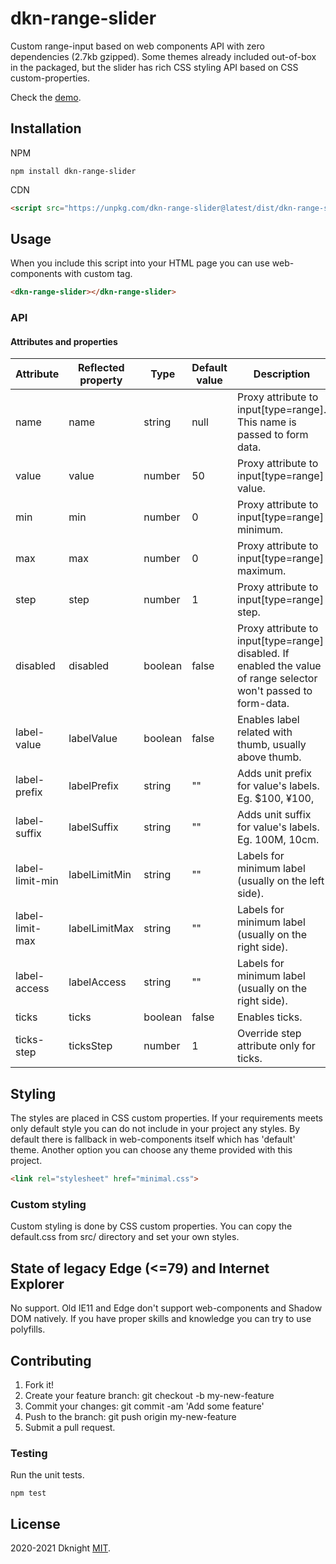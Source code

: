 # dkn-range-slider

Custom range-input based on web components API with zero dependencies (2.7kb gzipped).
Some themes already included out-of-box in the packaged, but the slider has rich CSS
styling API based on CSS custom-properties.

Check the [demo](https://dknight.github.io/dkn-range-slider/demo/).

## Installation

NPM
```shell
npm install dkn-range-slider
```

CDN
```html
<script src="https://unpkg.com/dkn-range-slider@latest/dist/dkn-range-slider.min.js" defer></script>
```

## Usage

When you include this script into your HTML page you can use web-components with custom tag.

```html
<dkn-range-slider></dkn-range-slider>
```

### API

#### Attributes and properties

Attribute       | Reflected property      | Type    | Default value  | Description
--------------- | ------------------------|---------| -------------- | -----------
name            | name          | string  | null    | Proxy attribute to input[type=range]. This name is passed to form data.
value           | value         | number  | 50      | Proxy attribute to input[type=range] value.
min             | min           | number  | 0       | Proxy attribute to input[type=range] minimum.
max             | max           | number  | 0       | Proxy attribute to input[type=range] maximum.
step            | step          | number  | 1       | Proxy attribute to input[type=range] step.
disabled        | disabled      | boolean | false   | Proxy attribute to input[type=range] disabled. If enabled the value of range selector won't passed to form-data.
label-value     | labelValue    | boolean | false   | Enables label related with thumb, usually above thumb.
label-prefix    | labelPrefix   | string  | ""      | Adds unit prefix for value's labels. Eg. $100, ¥100,
label-suffix    | labelSuffix   | string  | ""      | Adds unit suffix for value's labels. Eg. 100M, 10cm.
label-limit-min | labelLimitMin | string  | ""      | Labels for minimum label (usually on the left side).
label-limit-max | labelLimitMax | string  | ""      | Labels for minimum label (usually on the right side).
label-access    | labelAccess   | string  | ""      | Labels for minimum label (usually on the right side).
ticks           | ticks         | boolean | false   | Enables ticks.
ticks-step      | ticksStep     | number  | 1       | Override step attribute only for ticks.

## Styling

The styles are placed in CSS custom properties. If your requirements meets only default style you can do not include in your project any styles.
By default there is fallback in web-components itself which has 'default' theme. Another option you can choose any theme provided with this project.

```html
<link rel="stylesheet" href="minimal.css">
```

### Custom styling

Custom styling is done by CSS custom properties. You can copy the default.css from src/ directory and set your own styles.


## State of legacy Edge (<=79) and Internet Explorer

No support. Old IE11 and Edge don't support web-components and Shadow DOM natively.
If you have proper skills and knowledge you can try to use polyfills.


## Contributing

1. Fork it!
2. Create your feature branch: git checkout -b my-new-feature
3. Commit your changes: git commit -am 'Add some feature'
4. Push to the branch: git push origin my-new-feature
5. Submit a pull request.

### Testing

Run the unit tests.

```shell
npm test
```

## License

2020-2021 Dknight [MIT](https://opensource.org/licenses/MIT).
